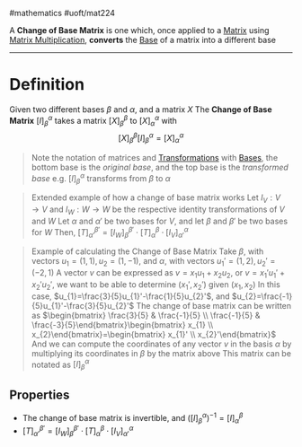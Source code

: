 #mathematics 
#uoft/mat224 

A **Change of Base Matrix** is one which, once applied to a [Matrix](Matrix.md) using [Matrix Multiplication](../MAT223%20Notes/Matrix%20Multiplication.md), **converts** the [Base](../MAT223%20Notes/Base.md) of a matrix into a different base 

---
# Definition
Given two different bases $\beta$ and $\alpha$, and a matrix $X$
The **Change of Base Matrix** $[I]_{\beta}^{\alpha}$ takes a matrix $[X]_{\beta}^{\beta}$ to $[X]_{\alpha}^{\alpha}$ with
$$[X]_{\beta}^{\beta}[I]_{\beta}^{\alpha}=[X]_{\alpha}^{\alpha}$$

> Note the notation of matrices and [Transformations](../MAT223%20Notes/Transformation.md) with [Bases](../MAT223%20Notes/Base.md), the bottom base is the *original base*, and the top base is the *transformed base* 
> e.g. $[I]_{\beta}^{\alpha}$ transforms from $\beta$ to $\alpha$

>Extended example of how a change of base matrix works
>Let $I_{V}:V\rightarrow V$ and $I_{W}:W\rightarrow W$ be the respective identity transformations of $V$ and $W$ 
Let $\alpha$ and $\alpha'$ be two bases for $V$, and let $\beta$ and $\beta'$ be two bases for $W$
	Then, $[T]_{\alpha'}^{\beta'}=[I_{W}]_{\beta}^{\beta'}\cdot [T]_{\alpha}^{\beta} \cdot [I_{V}]_{\alpha'}^{\alpha}$

> Example of calculating the Change of Base Matrix
> 	Take $\beta$, with vectors $u_{1}=(1,1), u_{2}=(1,-1)$, and $\alpha$, with vectors $u_{1}'=(1,2), u_{2}'=(-2,1)$ 
> 	A vector $v$ can be expressed as $v=x_{1}u_{1}+x_{2}u_{2}$, or $v=x_{1}'u_{1}'+x_{2}'u_{2}'$, we want to be able to determine $(x_{1}',x_{2}')$ given $(x_{1},x_{2})$
> 	In this case, $u_{1}=\frac{3}{5}u_{1}'-\frac{1}{5}u_{2}'$, and $u_{2}=\frac{-1}{5}u_{1}'-\frac{3}{5}u_{2}'$
> 	The change of base matrix can be written as 
> 	$\begin{bmatrix} \frac{3}{5} & \frac{-1}{5} \\ \frac{-1}{5} & \frac{-3}{5}\end{bmatrix}\begin{bmatrix} x_{1} \\ x_{2}\end{bmatrix}=\begin{bmatrix} x_{1}' \\ x_{2}'\end{bmatrix}$
> 	And we can compute the coordinates of any vector $v$ in the basis $\alpha$ by multiplying its coordinates in $\beta$ by the matrix above
> 	This matrix can be notated as $[I]_\beta^\alpha$ 

## Properties
- The change of base matrix is invertible, and $([I]_{\beta}^\alpha)^{-1}=[I]_{\alpha}^{\beta}$
- $[T]_{\alpha'}^{\beta'}=[I_{W}]_{\beta}^{\beta'}\cdot [T]_{\alpha}^{\beta} \cdot [I_{V}]_{\alpha'}^{\alpha}$